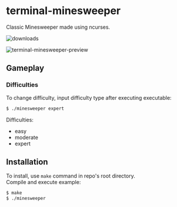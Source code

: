 # terminal-minesweeper
Classic Minesweeper made using ncurses.

![downloads](https://img.shields.io/github/downloads/xyzpw/terminal-minesweeper/total)

![terminal-minesweeper-preview](https://github.com/user-attachments/assets/9846868b-1543-49fa-a3e8-c8723166e51f)
## Gameplay

### Difficulties
To change difficulty, input difficulty type after executing executable:
```bash
$ ./minesweeper expert
```

Difficulties:
- easy
- moderate
- expert

## Installation
To install, use `make` command in repo's root directory.<br>
Compile and execute example:
```bash
$ make
$ ./minesweeper
```
